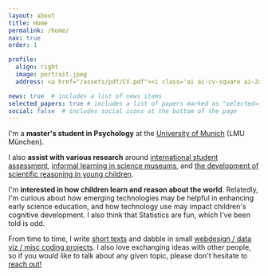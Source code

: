 ```yaml
---
layout: about
title: Home
permalink: /home/
nav: true
order: 1

profile:
  align: right
  image: portrait.jpeg
  address: <a href="/assets/pdf/CV.pdf"><i class='ai ai-cv-square ai-2x'></i></a> <a href="mailto:adaniabutto@gmail.com"><i class='fas fa-envelope fa-2x'></i></a> <a href="https://github.com/adaniabutto"><i class='fas fa-github fa-2x'></i></a><br><br>adaniabutto[at]gmail[dot]com

news: true  # includes a list of news items
selected_papers: true # includes a list of papers marked as "selected={true}"
social: false  # includes social icons at the bottom of the page
---
```

I'm a <b>master's student in Psychology</b> at the <a href="https://www.lmu.de/en/index.html">University of Munich</a> (LMU München).

I also <b>assist with various research</b> around <a href="http://zib.education/en/home.html">international student assessment</a>, <a href="https://www.edu.sot.tum.de/en/fil/research/laufende-projekte/instructional-prompts-in-the-museum/">informal learning in science museums</a>, and <a href="https://www.psy.lmu.de/epp/forschung/explore/index.html">the development of scientific reasoning in young children</a>.

I'm <b>interested in how children learn and reason about the world</b>. Relatedly, I'm curious about how emerging technologies may be helpful in enhancing early science education, and how technology use may impact children's cognitive development. I also think that Statistics are fun, which I've been told is odd.

From time to time, I write <a href="/writings/">short texts</a> and dabble in small <a href="https://github.com/adaniabutto">webdesign / data viz / misc coding projects</a>. I also love exchanging ideas with other people, so if you would like to talk about any given topic, please don't hesitate to <a href="mailto:adaniabutto@gmail.com">reach out!</a><br><br>